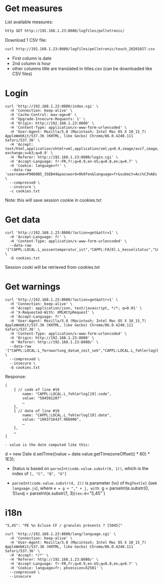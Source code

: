 # Get measures

List available measures:

```bash
http GET http://192.168.1.23:8080/logfiles/pelletronic/
```

Download 1 CSV file:

```bash
curl http://192.168.1.23:8080/logfiles/pelletronic/touch_20201027.csv
```

- First column is date
- 2nd column is hour
- other columns title are translated in titles.csv (can be downloaded like CSV files)


# Login

```
curl 'http://192.168.1.23:8080/index.cgi' \
  -H 'Connection: keep-alive' \
  -H 'Cache-Control: max-age=0' \
  -H 'Upgrade-Insecure-Requests: 1' \
  -H 'Origin: http://192.168.1.23:8080' \
  -H 'Content-Type: application/x-www-form-urlencoded' \
  -H 'User-Agent: Mozilla/5.0 (Macintosh; Intel Mac OS X 10_15_7) AppleWebKit/537.36 (KHTML, like Gecko) Chrome/86.0.4240.111 Safari/537.36' \
  -H 'Accept: text/html,application/xhtml+xml,application/xml;q=0.9,image/avif,image/webp,image/apng,*/*;q=0.8,application/signed-exchange;v=b3;q=0.9' \
  -H 'Referer: http://192.168.1.23:8080/login.cgi' \
  -H 'Accept-Language: fr-FR,fr;q=0.9,en-US;q=0.8,en;q=0.7' \
  -H 'Cookie: language=fr' \
  --data-raw 'username=P0060B5_35EB44&password=0k0fen&language=fr&submit=Acc%C3%A8s' \
  --compressed \
  --insecure \
  -c cookies.txt
```

Note: this will save session cookie in cookies.txt

# Get data

```
curl 'http://192.168.1.23:8080/?action=get&attr=1' \
  -H 'Accept-Language: fr' \
  -H 'Content-Type: application/x-www-form-urlencoded' \
  --data-raw '["CAPPL:LOCAL.L_aussentemperatur_ist","CAPPL:FA[0].L_kesselstatus","CAPPL:FA[0].L_kesseltemperatur","CAPPL:FA[0].L_kesseltemperatur_soll_anzeige","CAPPL:LOCAL.L_ke_brennerkontakt_1","CAPPL:LOCAL.L_weather_clouds","CAPPL:LOCAL.L_weather[0]","CAPPL:LOCAL.weather_config","CAPPL:LOCAL.L_fernwartung_datum_zeit_sek","CAPPL:LOCAL.L_zaehler_fehler"]' \
  -b cookies.txt
```

Session cooki will be retrieved from cookies.txt

# Get warnings

```
curl 'http://192.168.1.23:8080/?action=get&attr=1' \
  -H 'Connection: keep-alive' \
  -H 'Accept: application/json, text/javascript, */*; q=0.01' \
  -H 'X-Requested-With: XMLHttpRequest' \
  -H 'Accept-Language: fr' \
  -H 'User-Agent: Mozilla/5.0 (Macintosh; Intel Mac OS X 10_15_7) AppleWebKit/537.36 (KHTML, like Gecko) Chrome/86.0.4240.111 Safari/537.36' \
  -H 'Content-Type: application/x-www-form-urlencoded' \
  -H 'Origin: http://192.168.1.23:8080' \
  -H 'Referer: http://192.168.1.23:8080/' \
  --data-raw '["CAPPL:LOCAL.L_fernwartung_datum_zeit_sek","CAPPL:LOCAL.L_fehlerlog[0].code","CAPPL:LOCAL.L_fehlerlog[0].date","CAPPL:LOCAL.L_fehlerlog[1].code","CAPPL:LOCAL.L_fehlerlog[1].date","CAPPL:LOCAL.L_fehlerlog[2].code","CAPPL:LOCAL.L_fehlerlog[2].date","CAPPL:LOCAL.L_fehlerlog[3].code","CAPPL:LOCAL.L_fehlerlog[3].date","CAPPL:LOCAL.L_fehlerlog[4].code","CAPPL:LOCAL.L_fehlerlog[4].date","CAPPL:LOCAL.L_fehlerlog[5].code","CAPPL:LOCAL.L_fehlerlog[5].date","CAPPL:LOCAL.L_fehlerlog[6].code","CAPPL:LOCAL.L_fehlerlog[6].date","CAPPL:LOCAL.L_fehlerlog[7].code","CAPPL:LOCAL.L_fehlerlog[7].date","CAPPL:LOCAL.L_fehlerlog[8].code","CAPPL:LOCAL.L_fehlerlog[8].date","CAPPL:LOCAL.L_fehlerlog[9].code","CAPPL:LOCAL.L_fehlerlog[9].date","CAPPL:LOCAL.L_fehlerlog[10].code","CAPPL:LOCAL.L_fehlerlog[10].date","CAPPL:LOCAL.L_fehlerlog[11].code","CAPPL:LOCAL.L_fehlerlog[11].date","CAPPL:LOCAL.L_fehlerlog[12].code","CAPPL:LOCAL.L_fehlerlog[12].date","CAPPL:LOCAL.L_fehlerlog[13].code","CAPPL:LOCAL.L_fehlerlog[13].date","CAPPL:LOCAL.L_fehlerlog[14].code","CAPPL:LOCAL.L_fehlerlog[14].date","CAPPL:LOCAL.L_fehlerlog[15].code","CAPPL:LOCAL.L_fehlerlog[15].date","CAPPL:LOCAL.L_fehlerlog[16].code","CAPPL:LOCAL.L_fehlerlog[16].date","CAPPL:LOCAL.L_fehlerlog[17].code","CAPPL:LOCAL.L_fehlerlog[17].date","CAPPL:LOCAL.L_fehlerlog[18].code","CAPPL:LOCAL.L_fehlerlog[18].date","CAPPL:LOCAL.L_fehlerlog[19].code","CAPPL:LOCAL.L_fehlerlog[19].date","CAPPL:LOCAL.L_weather_clouds","CAPPL:LOCAL.L_weather[0]","CAPPL:LOCAL.weather_config","CAPPL:LOCAL.L_zaehler_fehler"]' \
  --compressed \
  --insecure \
  -b cookies.txt
```

Response:
```
[
	{ // code of line #19
		name: "CAPPL:LOCAL.L_fehlerlog[19].code",
		value: "504501207"
		…
	},
	{ // date of line #19
		name: "CAPPL:LOCAL.L_fehlerlog[19].date",
		value: "1603716437.966000",
		…
	},
	…
]

- value is the date computed like this:
```
d = new Date
d.setTime((value + date.value.getTimezoneOffset() * 60) * 1E3);

- Status is based on `parseInt(code.value.substr(6, 1))`, which is the index of `[, "C", "Q", "G"]`

- `parseInt(code.value.substr(4, 2))` is parameter (`%n`) of `MsgText[e]` (see `language.js`), where `e = g + "," + j, with `g = parseInt(e.substr(0, 1))` and `j = parseInt(e.substr(1, 3))` (ex: `e="5,45"`)

# i18n

```
"5,45": "PE %n Ecluse CF / granulés présents ? [5045]"
```

```
curl 'http://192.168.1.23:8080/lang/language.cgi' \
  -H 'Connection: keep-alive' \
  -H 'User-Agent: Mozilla/5.0 (Macintosh; Intel Mac OS X 10_15_7) AppleWebKit/537.36 (KHTML, like Gecko) Chrome/86.0.4240.111 Safari/537.36' \
  -H 'Accept: */*' \
  -H 'Referer: http://192.168.1.23:8080/' \
  -H 'Accept-Language: fr-FR,fr;q=0.9,en-US;q=0.8,en;q=0.7' \
  -H 'Cookie: language=fr; pksession=52501' \
  --compressed \
  --insecure
```